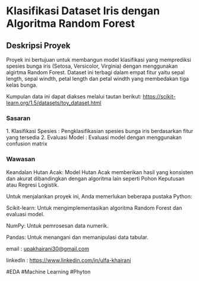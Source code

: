 <h1>Klasifikasi Dataset Iris dengan Algoritma Random Forest</h1>

<h2>Deskripsi Proyek</h2>

Proyek ini bertujuan untuk membangun model klasifikasi yang memprediksi spesies 
bunga iris (Setosa, Versicolor, Virginia) dengan menggunakan algirtma Random Forest. 
Dataset ini terbagi dalam empat fitur yaitu sepal length, sepal windth, petal length 
dan petal windth yang membedakan tiga kelas bunga. 

Kumpulan data ini dapat diakses melalui tautan berikut: https://scikit-learn.org/1.5/datasets/toy_dataset.html

<h3>Sasaran</h3>
1. Klasifikasi Spesies : Pengklasifikasian spesies bunga iris berdasarkan fitur yang tersedia
2. Evaluasi Model : Evaluasi model dengan menggunakan confusion matrix

<h3>Wawasan</h3>

Keandalan Hutan Acak: Model Hutan Acak memberikan hasil yang konsisten dan akurat 
dibandingkan dengan algoritma lain seperti Pohon Keputusan atau Regresi Logistik.

Untuk menjalankan proyek ini, Anda memerlukan beberapa pustaka Python:

Scikit-learn: Untuk mengimplementasikan algoritma Random Forest dan evaluasi model.

NumPy: Untuk pemrosesan data numerik.

Pandas: Untuk menangani dan memanipulasi data tabular.

email    : upakhairani30@gmail.com

linkedln : https://www.linkedin.com/in/ulfa-khairani

#EDA #Machine Learning #Phyton



